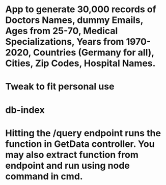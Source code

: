 # App to generate 30,000 records of Doctors Names, dummy Emails, Ages from 25-70, Medical Specializations, Years from 1970-2020, Countries (Germany for all), Cities, Zip Codes, Hospital Names. 

# Tweak to fit personal use

# db-index

# Hitting the /query endpoint runs the function in GetData controller. You may also extract function from endpoint and run using node command in cmd.